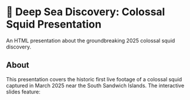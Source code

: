 # 🌊 Deep Sea Discovery: Colossal Squid Presentation

An HTML presentation about the groundbreaking 2025 colossal squid discovery.

## About

This presentation covers the historic first live footage of a colossal squid captured in March 2025 near the South Sandwich Islands. The interactive slides feature:

